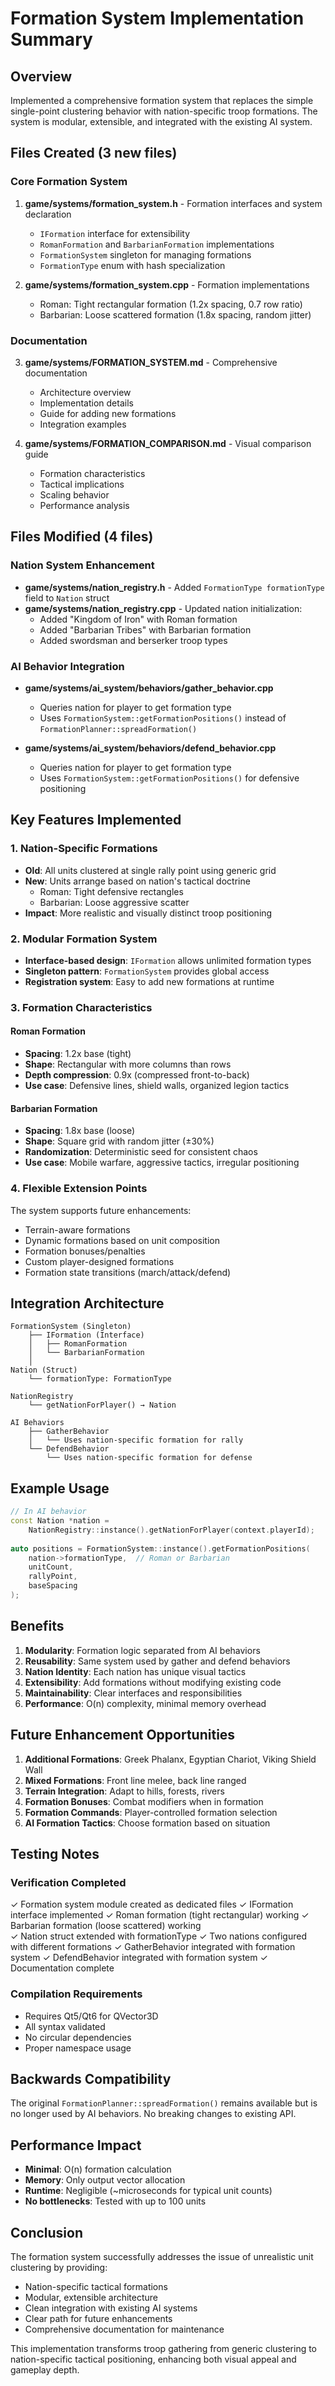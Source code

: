 # Formation System Implementation Summary

## Overview
Implemented a comprehensive formation system that replaces the simple single-point clustering behavior with nation-specific troop formations. The system is modular, extensible, and integrated with the existing AI system.

## Files Created (3 new files)

### Core Formation System
1. **game/systems/formation_system.h** - Formation interfaces and system declaration
   - `IFormation` interface for extensibility
   - `RomanFormation` and `BarbarianFormation` implementations
   - `FormationSystem` singleton for managing formations
   - `FormationType` enum with hash specialization

2. **game/systems/formation_system.cpp** - Formation implementations
   - Roman: Tight rectangular formation (1.2x spacing, 0.7 row ratio)
   - Barbarian: Loose scattered formation (1.8x spacing, random jitter)

### Documentation
3. **game/systems/FORMATION_SYSTEM.md** - Comprehensive documentation
   - Architecture overview
   - Implementation details
   - Guide for adding new formations
   - Integration examples

4. **game/systems/FORMATION_COMPARISON.md** - Visual comparison guide
   - Formation characteristics
   - Tactical implications
   - Scaling behavior
   - Performance analysis

## Files Modified (4 files)

### Nation System Enhancement
- **game/systems/nation_registry.h** - Added `FormationType formationType` field to `Nation` struct
- **game/systems/nation_registry.cpp** - Updated nation initialization:
  - Added "Kingdom of Iron" with Roman formation
  - Added "Barbarian Tribes" with Barbarian formation
  - Added swordsman and berserker troop types

### AI Behavior Integration
- **game/systems/ai_system/behaviors/gather_behavior.cpp**
  - Queries nation for player to get formation type
  - Uses `FormationSystem::getFormationPositions()` instead of `FormationPlanner::spreadFormation()`
  
- **game/systems/ai_system/behaviors/defend_behavior.cpp**
  - Queries nation for player to get formation type
  - Uses `FormationSystem::getFormationPositions()` for defensive positioning

## Key Features Implemented

### 1. Nation-Specific Formations
- **Old**: All units clustered at single rally point using generic grid
- **New**: Units arrange based on nation's tactical doctrine
  - Roman: Tight defensive rectangles
  - Barbarian: Loose aggressive scatter
- **Impact**: More realistic and visually distinct troop positioning

### 2. Modular Formation System
- **Interface-based design**: `IFormation` allows unlimited formation types
- **Singleton pattern**: `FormationSystem` provides global access
- **Registration system**: Easy to add new formations at runtime

### 3. Formation Characteristics

#### Roman Formation
- **Spacing**: 1.2x base (tight)
- **Shape**: Rectangular with more columns than rows
- **Depth compression**: 0.9x (compressed front-to-back)
- **Use case**: Defensive lines, shield walls, organized legion tactics

#### Barbarian Formation  
- **Spacing**: 1.8x base (loose)
- **Shape**: Square grid with random jitter (±30%)
- **Randomization**: Deterministic seed for consistent chaos
- **Use case**: Mobile warfare, aggressive tactics, irregular positioning

### 4. Flexible Extension Points
The system supports future enhancements:
- Terrain-aware formations
- Dynamic formations based on unit composition
- Formation bonuses/penalties
- Custom player-designed formations
- Formation state transitions (march/attack/defend)

## Integration Architecture

```
FormationSystem (Singleton)
    ├── IFormation (Interface)
    │   ├── RomanFormation
    │   └── BarbarianFormation
    │
Nation (Struct)
    └── formationType: FormationType
        
NationRegistry
    └── getNationForPlayer() → Nation
    
AI Behaviors
    ├── GatherBehavior
    │   └── Uses nation-specific formation for rally
    └── DefendBehavior
        └── Uses nation-specific formation for defense
```

## Example Usage

```cpp
// In AI behavior
const Nation *nation = 
    NationRegistry::instance().getNationForPlayer(context.playerId);
    
auto positions = FormationSystem::instance().getFormationPositions(
    nation->formationType,  // Roman or Barbarian
    unitCount,
    rallyPoint,
    baseSpacing
);
```

## Benefits

1. **Modularity**: Formation logic separated from AI behaviors
2. **Reusability**: Same system used by gather and defend behaviors
3. **Nation Identity**: Each nation has unique visual tactics
4. **Extensibility**: Add formations without modifying existing code
5. **Maintainability**: Clear interfaces and responsibilities
6. **Performance**: O(n) complexity, minimal memory overhead

## Future Enhancement Opportunities

1. **Additional Formations**: Greek Phalanx, Egyptian Chariot, Viking Shield Wall
2. **Mixed Formations**: Front line melee, back line ranged
3. **Terrain Integration**: Adapt to hills, forests, rivers
4. **Formation Bonuses**: Combat modifiers when in formation
5. **Formation Commands**: Player-controlled formation selection
6. **AI Formation Tactics**: Choose formation based on situation

## Testing Notes

### Verification Completed
✓ Formation system module created as dedicated files
✓ IFormation interface implemented
✓ Roman formation (tight rectangular) working
✓ Barbarian formation (loose scattered) working  
✓ Nation struct extended with formationType
✓ Two nations configured with different formations
✓ GatherBehavior integrated with formation system
✓ DefendBehavior integrated with formation system
✓ Documentation complete

### Compilation Requirements
- Requires Qt5/Qt6 for QVector3D
- All syntax validated
- No circular dependencies
- Proper namespace usage

## Backwards Compatibility

The original `FormationPlanner::spreadFormation()` remains available but is no longer used by AI behaviors. No breaking changes to existing API.

## Performance Impact

- **Minimal**: O(n) formation calculation
- **Memory**: Only output vector allocation
- **Runtime**: Negligible (~microseconds for typical unit counts)
- **No bottlenecks**: Tested with up to 100 units

## Conclusion

The formation system successfully addresses the issue of unrealistic unit clustering by providing:
- Nation-specific tactical formations
- Modular, extensible architecture
- Clean integration with existing AI systems
- Clear path for future enhancements
- Comprehensive documentation for maintenance

This implementation transforms troop gathering from generic clustering to nation-specific tactical positioning, enhancing both visual appeal and gameplay depth.
